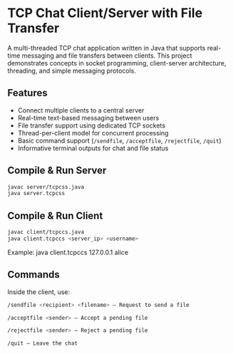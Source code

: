 # TCP Chat Client/Server with File Transfer

A multi-threaded TCP chat application written in Java that supports real-time messaging and file transfers between clients. This project demonstrates concepts in socket programming, client-server architecture, threading, and simple messaging protocols.

## Features
- Connect multiple clients to a central server
- Real-time text-based messaging between users
- File transfer support using dedicated TCP sockets
- Thread-per-client model for concurrent processing
- Basic command support (`/sendfile`, `/acceptfile`, `/rejectfile`, `/quit`)
- Informative terminal outputs for chat and file status

## Compile & Run Server
```bash
javac server/tcpcss.java
java server.tcpcss
```

## Compile & Run Client
```bash
javac client/tcpccs.java
java client.tcpccs <server_ip> <username>
```
Example:
java client.tcpccs 127.0.0.1 alice

## Commands
Inside the client, use:
```bash
/sendfile <recipient> <filename> – Request to send a file

/acceptfile <sender> – Accept a pending file

/rejectfile <sender> – Reject a pending file

/quit – Leave the chat
```
